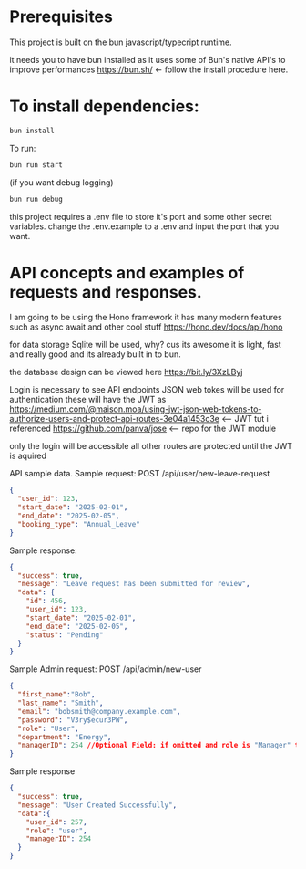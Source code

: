 # Prerequisites
This project is built on the bun javascript/typecript runtime. 

it needs you to have bun installed as it uses some of Bun's native API's to improve performances
https://bun.sh/ <- follow the install procedure here.


# To install dependencies:

```bash
bun install
```

To run:

```bash
bun run start
```
(if you want debug logging)

```bash
bun run debug
```

this project requires a .env file to store it's port and some other secret variables. change the .env.example to a .env and input the port that you want.

# API concepts and examples of requests and responses.
I am going to be using the Hono framework it has many modern features such as async await and other cool stuff
https://hono.dev/docs/api/hono

for data storage Sqlite will be used, why? cus its awesome it is light, fast and really good and its already built in to bun.

the database design can be viewed here https://bit.ly/3XzLByj

Login is necessary to see API endpoints
JSON web tokes will be used for authentication these will have the JWT as 
https://medium.com/@maison.moa/using-jwt-json-web-tokens-to-authorize-users-and-protect-api-routes-3e04a1453c3e  <-- JWT tut i referenced
https://github.com/panva/jose <-- repo for the JWT module  

only the login will be accessible all other routes are protected until the JWT is aquired



API sample data.
Sample request: POST /api/user/new-leave-request
```JSON
{
  "user_id": 123, 
  "start_date": "2025-02-01", 
  "end_date": "2025-02-05",
  "booking_type": "Annual_Leave" 
}
```
Sample response:
```JSON
{
  "success": true,
  "message": "Leave request has been submitted for review",
  "data": {
    "id": 456,
    "user_id": 123,
    "start_date": "2025-02-01",
    "end_date": "2025-02-05",
    "status": "Pending"
  }
}
```

Sample Admin request: POST /api/admin/new-user
```JSON
{
  "first_name":"Bob",
  "last_name": "Smith",
  "email": "bobsmith@company.example.com",
  "password": "V3ry$ecur3PW",
  "role": "User",
  "department": "Energy",
  "managerID": 254 //Optional Field: if omitted and role is "Manager" then the user will be marked to manage themselves otherwise it will return an error
}

```
Sample response
```JSON
{
  "success": true,
  "message": "User Created Successfully",
  "data":{
    "user_id": 257,
    "role": "user",
    "managerID": 254
  }
}
```